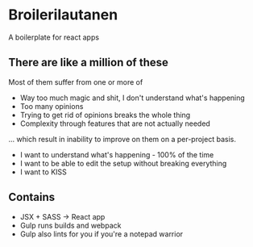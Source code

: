 # Broilerilautanen

A boilerplate for react apps 

## There are like a million of these

Most of them suffer from one or more of

- Way too much magic and shit, I don't understand what's happening
- Too many opinions
- Trying to get rid of opinions breaks the whole thing
- Complexity through features that are not actually needed

... which result in inability to improve on them on a per-project basis.

- I want to understand what's happening - 100% of the time
- I want to be able to edit the setup without breaking everything
- I want to KISS

## Contains

- JSX + SASS -> React app
- Gulp runs builds and webpack
- Gulp also lints for you if you're a notepad warrior
